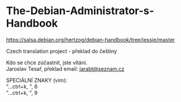 # The-Debian-Administrator-s-Handbook
https://salsa.debian.org/hertzog/debian-handbook/tree/jessie/master

Czech translation project - překlad do češtiny

Kdo se chce zúčastnit, jste vítání.  
Jaroslav Tesař, překlad
email: jarabt@seznam.cz
  
SPECIÁLNÍ ZNAKY (vim):  
“...ctrl+k, ", 6  
”...ctrl+k, ", 9  
